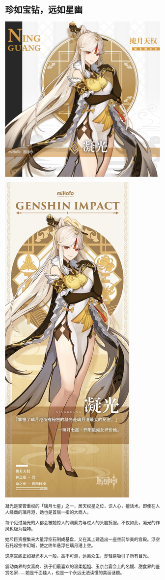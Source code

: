 # 珍如宝钻，远如星幽

![NING_GUANG-凝光](./../B方形卡/NING_GUANG-凝光.jpg)

![NING_GUANG-凝光](./../C立绘/NING_GUANG-凝光.jpg)

凝光是掌管重权的「璃月七星」之一，居天权星之位，识人心，擅话术。即使在人人经商的璃月港，她也是首屈一指的大商人。

每个见过凝光的人都会被她惊人的洞察力与过人的头脑折服。不仅如此，凝光的作风也极为独特。

她斥巨资搜集来大量浮空石制成基盘，又在其上建造出一座空前华美的宫殿。浮空石托起空中幻城，使之终年悬浮在璃月港上空。

这座宫阁正如凝光本人一般，高不可测，远离众生，却轻易吸引了所有目光。

震动商界的女富商、孩子们最喜欢的温柔姐姐、玉京台宴会上的名媛、甜食界的鉴赏名家……她是千面佳人，也是一个永远无法读懂的美丽谜题。